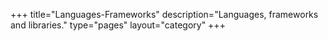 +++
title="Languages-Frameworks"
description="Languages, frameworks and libraries."
type="pages"
layout="category"
+++